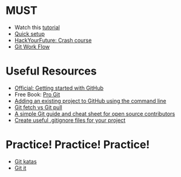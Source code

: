# MUST
<ul>
  <li>Watch this <a href="https://www.youtube.com/playlist?list=PLWKjhJtqVAbkFiqHnNaxpOPhh9tSWMXIF">tutorial</a></li>
  <li><a href="https://github.com/HackTechGO/Command-Git/blob/master/git-setup.md">Quick setup</a></li>
  <li><a href="https://github.com/HackTechGO/Git">HackYourFuture: Crash course</a></li>  
  <li><a href="https://www.evernote.com/shard/s386/u/0/sh/3412b595-d426-43e9-8640-d5d32951cb4f/c8d0a69a99149b5b70353399895a65e0">Git Work Flow</a></li>
</ul> 

# Useful Resources
<ul>   
  <li><a href="https://help.github.com/en">Official: Getting started with GitHub</a></li>
  <li>Free Book: <a href="https://git-scm.com/book/en/v2">Pro Git</a></li>
  <li><a href="https://help.github.com/en/articles/adding-an-existing-project-to-github-using-the-command-line">Adding an existing project to GitHub using the command line </a></li>
  <li><a href="https://stackoverflow.com/questions/292357/what-is-the-difference-between-git-pull-and-git-fetch">Git fetch vs Git pull</a>
  </li>
  <li><a href="https://www.evernote.com/shard/s386/u/0/sh/cf184876-fc35-4ec6-b81d-e1c405731e5a/3bc6edf38bb5e82828bcd3bfcd173b32">A simple Git guide and cheat sheet for open source contributors</a></li>
  <li><a href="https://www.gitignore.io/">Create useful .gitignore files for your project</a></li>
</ul> 

# Practice! Practice! Practice!
<ul>
  <li><a href="https://github.com/HackTechGO/git-katas" target="_blank">Git katas </a></li>
  <li><a href="https://github.com/HackTechGO/git-it-electron" target="_blank">Git it </a></li>
</ul>

